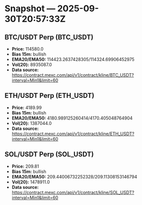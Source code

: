 # Snapshot — 2025-09-30T20:57:33Z

## BTC/USDT Perp (BTC_USDT)
- **Price:** 114580.0
- **Bias 15m:** bullish
- **EMA20/EMA50:** 114423.2637428305/114324.69906452975
- **Vol(20):** 8935087.0
- **Data source:** https://contract.mexc.com/api/v1/contract/kline/BTC_USDT?interval=Min1&limit=60

## ETH/USDT Perp (ETH_USDT)
- **Price:** 4189.99
- **Bias 15m:** bullish
- **EMA20/EMA50:** 4180.989125260414/4170.405048764904
- **Vol(20):** 1387044.0
- **Data source:** https://contract.mexc.com/api/v1/contract/kline/ETH_USDT?interval=Min1&limit=60

## SOL/USDT Perp (SOL_USDT)
- **Price:** 209.81
- **Bias 15m:** bullish
- **EMA20/EMA50:** 209.44006732252328/209.11308153146794
- **Vol(20):** 1478911.0
- **Data source:** https://contract.mexc.com/api/v1/contract/kline/SOL_USDT?interval=Min1&limit=60
